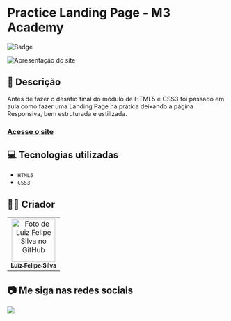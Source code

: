 # Practice Landing Page - M3 Academy
![Badge](http://img.shields.io/static/v1?label=STATUS&message=CONCLUIDO&color=GREEN&style=for-the-badge)

<img src="https://github.com/luizfelipe9627/practice-page-m3-academy/blob/main/src/assets/img/apresentacao.gif" alt="Apresentação do site">

## 📄 Descrição

Antes de fazer o desafio final do módulo de HTML5 e CSS3 foi passado em aula como fazer uma Landing Page na prática deixando a página Responsiva, bem estruturada e estilizada.

### <a href="https://luizfelipe9627-practice-page-m3.netlify.app">Acesse o site</a>

## 💻 Tecnologias utilizadas

- `HTML5`
- `CSS3`

## 🧑‍💻 Criador

<table>
  <tr>
    <td align="center">
      <a href="https://github.com/luizfelipe9627">
        <img src="https://github.com/luizfelipe9627.png" width="100px;" alt="Foto de Luiz Felipe Silva no GitHub"/><br>
        <sub>
          <b>Luiz Felipe Silva</b>
        </sub>
      </a>
    </td>
  </tr>
</table>

## 📷 Me siga nas redes sociais<br>

<p align="left">
  <a href="https://www.linkedin.com/in/luizfelipe9627/" target="_blank"><img src="https://img.shields.io/badge/-LinkedIn-%230077B5?style=for-the-badge&logo=linkedin&logoColor=white"></a>
</p>
